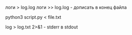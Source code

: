 логи > log.log
логи >> log.log - дописать в конец файла

python3 script.py < file.txt

log > log.txt 2>&1 - stderr в stdout
